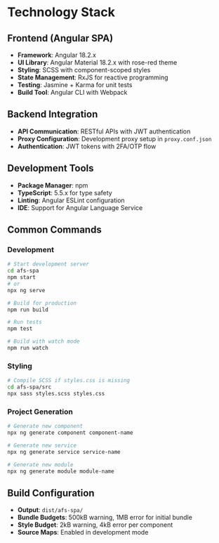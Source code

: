 # Technology Stack

## Frontend (Angular SPA)

- **Framework**: Angular 18.2.x
- **UI Library**: Angular Material 18.2.x with rose-red theme
- **Styling**: SCSS with component-scoped styles
- **State Management**: RxJS for reactive programming
- **Testing**: Jasmine + Karma for unit tests
- **Build Tool**: Angular CLI with Webpack

## Backend Integration

- **API Communication**: RESTful APIs with JWT authentication
- **Proxy Configuration**: Development proxy setup in `proxy.conf.json`
- **Authentication**: JWT tokens with 2FA/OTP flow

## Development Tools

- **Package Manager**: npm
- **TypeScript**: 5.5.x for type safety
- **Linting**: Angular ESLint configuration
- **IDE**: Support for Angular Language Service

## Common Commands

### Development
```bash
# Start development server
cd afs-spa
npm start
# or
npx ng serve

# Build for production
npm run build

# Run tests
npm test

# Build with watch mode
npm run watch
```

### Styling
```bash
# Compile SCSS if styles.css is missing
cd afs-spa/src
npx sass styles.scss styles.css
```

### Project Generation
```bash
# Generate new component
npx ng generate component component-name

# Generate new service
npx ng generate service service-name

# Generate new module
npx ng generate module module-name
```

## Build Configuration

- **Output**: `dist/afs-spa/`
- **Bundle Budgets**: 500kB warning, 1MB error for initial bundle
- **Style Budget**: 2kB warning, 4kB error per component
- **Source Maps**: Enabled in development mode